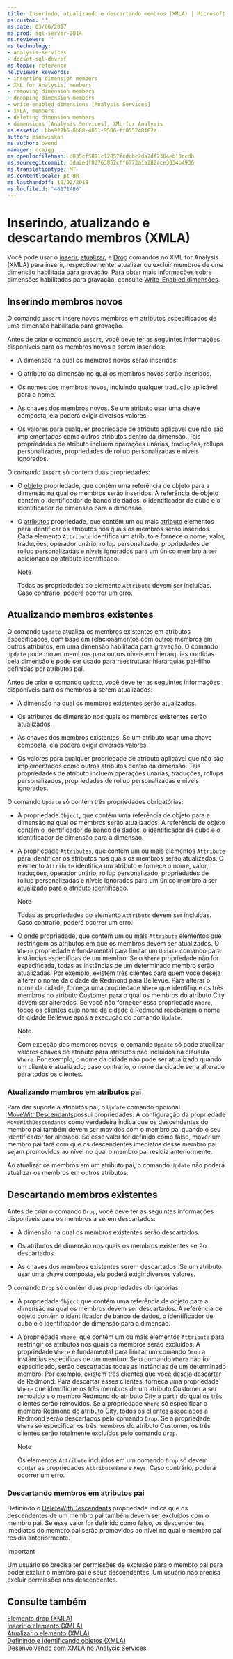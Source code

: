 ```yaml
---
title: Inserindo, atualizando e descartando membros (XMLA) | Microsoft Docs
ms.custom: ''
ms.date: 03/06/2017
ms.prod: sql-server-2014
ms.reviewer: ''
ms.technology:
- analysis-services
- docset-sql-devref
ms.topic: reference
helpviewer_keywords:
- inserting dimension members
- XML for Analysis, members
- removing dimension members
- dropping dimension members
- write-enabled dimensions [Analysis Services]
- XMLA, members
- deleting dimension members
- dimensions [Analysis Services], XML for Analysis
ms.assetid: bba922b5-8b88-4051-9506-ff055248182a
author: minewiskan
ms.author: owend
manager: craigg
ms.openlocfilehash: d035cf5891c12857fcdcbc2da7df2304eb10dcdb
ms.sourcegitcommit: 3da2edf82763852cff6772a1a282ace3034b4936
ms.translationtype: MT
ms.contentlocale: pt-BR
ms.lasthandoff: 10/02/2018
ms.locfileid: "48171486"
---
```

# <a name="inserting-updating-and-dropping-members-xmla"></a>Inserindo, atualizando e descartando membros (XMLA)
  Você pode usar o [inserir](../xmla/xml-elements-commands/insert-element-xmla.md), [atualizar](../xmla/xml-elements-commands/update-element-xmla.md), e [Drop](../xmla/xml-elements-commands/drop-element-xmla.md) comandos no XML for Analysis (XMLA) para inserir, respectivamente, atualizar ou excluir membros de uma dimensão habilitada para gravação. Para obter mais informações sobre dimensões habilitadas para gravação, consulte [Write-Enabled dimensões](../multidimensional-models-olap-logical-dimension-objects/write-enabled-dimensions.md).  
  
## <a name="inserting-new-members"></a>Inserindo membros novos  
 O comando `Insert` insere novos membros em atributos especificados de uma dimensão habilitada para gravação.  
  
 Antes de criar o comando `Insert`, você deve ter as seguintes informações disponíveis para os membros novos a serem inseridos:  
  
-   A dimensão na qual os membros novos serão inseridos.  
  
-   O atributo da dimensão no qual os membros novos serão inseridos.  
  
-   Os nomes dos membros novos, incluindo qualquer tradução aplicável para o nome.  
  
-   As chaves dos membros novos. Se um atributo usar uma chave composta, ela poderá exigir diversos valores.  
  
-   Os valores para qualquer propriedade de atributo aplicável que não são implementados como outros atributos dentro da dimensão. Tais propriedades de atributo incluem operações unárias, traduções, rollups personalizados, propriedades de rollup personalizadas e níveis ignorados.  
  
 O comando `Insert` só contém duas propriedades:  
  
-   O [objeto](../xmla/xml-elements-properties/object-element-xmla.md) propriedade, que contém uma referência de objeto para a dimensão na qual os membros serão inseridos. A referência de objeto contém o identificador de banco de dados, o identificador de cubo e o identificador de dimensão para a dimensão.  
  
-   O [atributos](../xmla/xml-elements-properties/attributes-element-xmla.md) propriedade, que contém um ou mais [atributo](../xmla/xml-elements-properties/attribute-element-xmla.md) elementos para identificar os atributos nos quais os membros serão inseridos. Cada elemento `Attribute` identifica um atributo e fornece o nome, valor, traduções, operador unário, rollup personalizado, propriedades de rollup personalizadas e níveis ignorados para um único membro a ser adicionado ao atributo identificado.  
  
    > [!NOTE]  
    >  Todas as propriedades do elemento `Attribute` devem ser incluídas. Caso contrário, poderá ocorrer um erro.  
  
## <a name="updating-existing-members"></a>Atualizando membros existentes  
 O comando `Update` atualiza os membros existentes em atributos especificados, com base em relacionamentos com outros membros em outros atributos, em uma dimensão habilitada para gravação. O comando `Update` pode mover membros para outros níveis em hierarquias contidas pela dimensão e pode ser usado para reestruturar hierarquias pai-filho definidas por atributos pai.  
  
 Antes de criar o comando `Update`, você deve ter as seguintes informações disponíveis para os membros a serem atualizados:  
  
-   A dimensão na qual os membros existentes serão atualizados.  
  
-   Os atributos de dimensão nos quais os membros existentes serão atualizados.  
  
-   As chaves dos membros existentes. Se um atributo usar uma chave composta, ela poderá exigir diversos valores.  
  
-   Os valores para qualquer propriedade de atributo aplicável que não são implementados como outros atributos dentro da dimensão. Tais propriedades de atributo incluem operações unárias, traduções, rollups personalizados, propriedades de rollup personalizadas e níveis ignorados.  
  
 O comando `Update` só contém três propriedades obrigatórias:  
  
-   A propriedade `Object`, que contém uma referência de objeto para a dimensão na qual os membros serão atualizados. A referência de objeto contém o identificador de banco de dados, o identificador de cubo e o identificador de dimensão para a dimensão.  
  
-   A propriedade `Attributes`, que contém um ou mais elementos `Attribute` para identificar os atributos nos quais os membros serão atualizados. O elemento `Attribute` identifica um atributo e fornece o nome, valor, traduções, operador unário, rollup personalizado, propriedades de rollup personalizadas e níveis ignorados para um único membro a ser atualizado para o atributo identificado.  
  
    > [!NOTE]  
    >  Todas as propriedades do elemento `Attribute` devem ser incluídas. Caso contrário, poderá ocorrer um erro.  
  
-   O [onde](../xmla/xml-elements-properties/where-element-xmla.md) propriedade, que contém um ou mais `Attribute` elementos que restringem os atributos em que os membros devem ser atualizados. O `Where` propriedade é fundamental para limitar um `Update` comando para instâncias específicas de um membro. Se o `Where` propriedade não for especificada, todas as instâncias de um determinado membro serão atualizadas. Por exemplo, existem três clientes para quem você deseja alterar o nome da cidade de Redmond para Bellevue. Para alterar o nome da cidade, forneça uma propriedade `Where` que identifique os três membros no atributo Customer para o qual os membros do atributo City devem ser alterados. Se você não fornecer essa propriedade `Where`, todos os clientes cujo nome da cidade é Redmond receberiam o nome da cidade Bellevue após a execução do comando `Update`.  
  
    > [!NOTE]  
    >  Com exceção dos membros novos, o comando `Update` só pode atualizar valores chaves de atributo para atributos não incluídos na cláusula `Where`. Por exemplo, o nome da cidade não pode ser atualizado quando um cliente é atualizado; caso contrário, o nome da cidade seria alterado para todos os clientes.  
  
### <a name="updating-members-in-parent-attributes"></a>Atualizando membros em atributos pai  
 Para dar suporte a atributos pai, o `Update` comando opcional [MoveWithDescendants](../xmla/xml-elements-properties/movewithdescendants-element-xmla.md)possui propriedades. A configuração da propriedade `MoveWithDescendants` como verdadeira indica que os descendentes do membro pai também devem ser movidos com o membro pai quando o seu identificador for alterado. Se esse valor for definido como falso, mover um membro pai fará com que os descendentes imediatos desse membro pai sejam promovidos ao nível no qual o membro pai residia anteriormente.  
  
 Ao atualizar os membros em um atributo pai, o comando `Update` não poderá atualizar os membros em outros atributos.  
  
## <a name="dropping-existing-members"></a>Descartando membros existentes  
 Antes de criar o comando `Drop`, você deve ter as seguintes informações disponíveis para os membros a serem descartados:  
  
-   A dimensão na qual os membros existentes serão descartados.  
  
-   Os atributos de dimensão nos quais os membros existentes serão descartados.  
  
-   As chaves dos membros existentes serem descartados. Se um atributo usar uma chave composta, ela poderá exigir diversos valores.  
  
 O comando `Drop` só contém duas propriedades obrigatórias:  
  
-   A propriedade `Object` que contém uma referência de objeto para a dimensão na qual os membros devem ser descartados. A referência de objeto contém o identificador de banco de dados, o identificador de cubo e o identificador de dimensão para a dimensão.  
  
-   A propriedade `Where`, que contém um ou mais elementos `Attribute` para restringir os atributos nos quais os membros serão excluídos. A propriedade `Where` é fundamental para limitar um comando `Drop` a instâncias específicas de um membro. Se o comando `Where` não for especificado, serão descartadas todas as instâncias de um determinado membro. Por exemplo, existem três clientes que você deseja descartar de Redmond. Para descartar esses clientes, forneça uma propriedade `Where` que identifique os três membros de um atributo Customer a ser removido e o membro Redmond do atributo City a partir do qual os três clientes serão removidos. Se a propriedade `Where` só especificar o membro Redmond do atributo City, todos os clientes associados a Redmond serão descartados pelo comando `Drop`. Se a propriedade `Where` só especificar os três membros do atributo Customer, os três clientes serão totalmente excluídos pelo comando `Drop`.  
  
    > [!NOTE]  
    >  Os elementos `Attribute` incluídos em um comando `Drop` só devem conter as propriedades `AttributeName` e `Keys`. Caso contrário, poderá ocorrer um erro.  
  
### <a name="dropping-members-in-parent-attributes"></a>Descartando membros em atributos pai  
 Definindo o [DeleteWithDescendants](../xmla/xml-elements-properties/deletewithdescendants-element-xmla.md) propriedade indica que os descendentes de um membro pai também devem ser excluídos com o membro pai. Se esse valor for definido como falso, os descendentes imediatos do membro pai serão promovidos ao nível no qual o membro pai residia anteriormente.  
  
> [!IMPORTANT]  
>  Um usuário só precisa ter permissões de exclusão para o membro pai para poder excluir o membro pai e seus descendentes. Um usuário não precisa excluir permissões nos descendentes.  
  
## <a name="see-also"></a>Consulte também  
 [Elemento drop &#40;XMLA&#41;](../xmla/xml-elements-commands/drop-element-xmla.md)   
 [Inserir o elemento &#40;XMLA&#41;](../xmla/xml-elements-commands/insert-element-xmla.md)   
 [Atualizar o elemento &#40;XMLA&#41;](../xmla/xml-elements-commands/update-element-xmla.md)   
 [Definindo e identificando objetos &#40;XMLA&#41;](../xmla/xml-elements-objects.md)   
 [Desenvolvendo com XMLA no Analysis Services](developing-with-xmla-in-analysis-services.md)  
  
  
